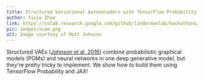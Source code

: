 ```yaml
---
title: Structured Variational Autoencoders with TensorFlow Probability and JAX!
author: Yixiu Zhao
link: https://colab.research.google.com/github/lindermanlab/hackathons/blob/master/Structured_Variational_Autoencoders.ipynb
pic: images/svae.png
alt: Image courtesy of Matt Johnson
---
```

Structured VAEs ([Johnson et al, 2016](https://papers.nips.cc/paper/6379-composing-graphical-models-with-neural-networks-for-structured-representations-and-fast-inference)) combine probabilistic graphical models (PGMs) and neural networks in one deep generative model, but they're pretty tricky to implement. We show how to build them using TensorFlow Probability and JAX!